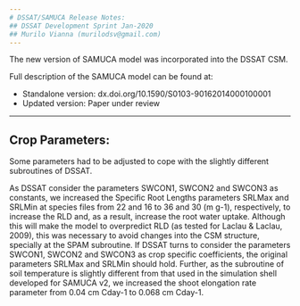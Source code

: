 ```yaml
---
# DSSAT/SAMUCA Release Notes:
## DSSAT Development Sprint Jan-2020
## Murilo Vianna (murilodsv@gmail.com)
---
```


The new version of SAMUCA model was incorporated into the DSSAT CSM.

Full description of the SAMUCA model can be found at:
- Standalone version: 	dx.doi.org/10.1590/S0103-90162014000100001
- Updated version:		Paper under review


---
## Crop Parameters:

Some parameters had to be adjusted to cope with the slightly different subroutines of DSSAT. 

As DSSAT consider the parameters SWCON1, SWCON2 and SWCON3 as constants, we increased the 
Specific Root Lengths parameters SRLMax and SRLMin at species files from 22 and 16 to 36 and 30 (m g-1), respectively,
to increase the RLD and, as a result, increase the root water uptake. Although this will make the model to overpredict
RLD (as tested for Laclau & Laclau, 2009), this was necessary to avoid changes into the CSM structure, specially at the
SPAM subroutine. If DSSAT turns to consider the parameters SWCON1, SWCON2 and SWCON3 as crop specific coefficients, 
the original parameters SRLMax and SRLMin should hold. Further, as the subroutine of soil temperature is slightly different
from that used in the simulation shell developed for SAMUCA v2, we increased the shoot elongation rate parameter from
0.04 cm Cday-1 to 0.068 cm Cday-1.

